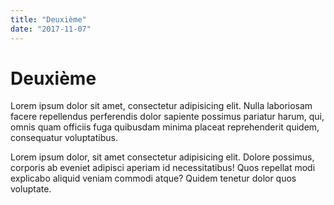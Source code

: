 ```yaml
---
title: "Deuxième"
date: "2017-11-07"
---
```


# Deuxième

Lorem ipsum dolor sit amet, consectetur adipisicing elit. Nulla laboriosam facere repellendus perferendis dolor sapiente possimus pariatur harum, qui, omnis quam officiis fuga quibusdam minima placeat reprehenderit quidem, consequatur voluptatibus.

Lorem ipsum dolor, sit amet consectetur adipisicing elit. Dolore possimus, corporis ab eveniet adipisci aperiam id necessitatibus! Quos repellat modi explicabo aliquid veniam commodi atque? Quidem tenetur dolor quos voluptate.